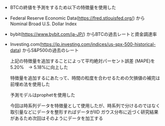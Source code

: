 - BTCの終値を予測をするため以下の特徴量を使用した
- Federal Reserve Economic Data(https://fred.stlouisfed.org/) からNominal Broad U.S. Dollar Index
- bybit(https://www.bybit.com/ja-JP/) からBTCの過去レートと資金調達率
- Investing.com(https://jp.investing.com/indices/us-spx-500-historical-data) からS&P500の過去のレート

  上記の特徴量を追加することによって平均絶対パーセント誤差 (MAPE)を 5.20%　→ 5.18%に向上した
  
  特徴量を追加するにあたって、時間の粒度を合わせるための欠損値の補完は前埋め法を使用した
  
  予測モデルはprophetを使用した
  
  今回は時系列データを特徴量として使用したが、時系列で分けるのではなく取引量などにデータを整形すればデータがIID ガウス分布に近づく研究結果があるため次回はそのようにデータを加工する

